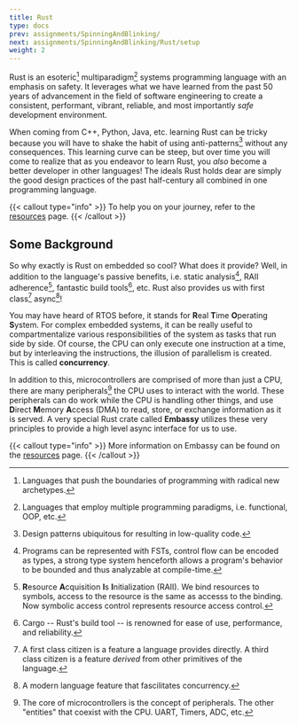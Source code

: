 ```yaml
---
title: Rust
type: docs
prev: assignments/SpinningAndBlinking/
next: assignments/SpinningAndBlinking/Rust/setup
weight: 2
---
```


Rust is an esoteric[^1] multiparadigm[^2] systems programming language with an emphasis on safety.
It leverages what we have learned from the past 50 years of advancement in the field of software engineering
to create a consistent, performant, vibrant, reliable, and most importantly *safe* development environment.

When coming from C++, Python, Java, etc. learning Rust can be tricky because you will have to shake the
habit of using anti-patterns[^3] without any consequences. This learning curve can be steep, but over time you
will come to realize that as you endeavor to learn Rust, you *also* become a better developer in other
languages! The ideals Rust holds dear are simply the good design practices of the past half-century all combined
in one programming language.

{{< callout type="info" >}}
  To help you on your journey, refer to the [resources](/additional-resources/rust) page.
{{< /callout >}}

## Some Background

So why exactly is Rust on embedded so cool? What does it provide?
Well, in addition to the language's passive benefits, i.e. static analysis[^4], RAII adherence[^5], fantastic build tools[^6], etc.
Rust also provides us with first class[^7] async[^8]!

You may have heard of RTOS before, it stands for **R**eal **T**ime **O**perating **S**ystem. For complex embedded systems, it can be
really useful to compartmentalize various responsibilities of the system as tasks that run side by side. Of course, the CPU can only
execute one instruction at a time, but by interleaving the instructions, the illusion of parallelism is created. This is called **concurrency**.

In addition to this, microcontrollers are comprised of more than just a CPU, there are many peripherals[^9] the CPU uses to interact with the world.
These peripherals can do work while the CPU is handling other things, and use **D**irect **M**emory **A**ccess (DMA) to read, store, or exchange
information as it is served. A very special Rust crate called **Embassy** utilizes these very principles to provide a high level async interface
for us to use.

{{< callout type="info" >}}
  More information on Embassy can be found on the [resources](/additional-resources/rust/#embedded) page.
{{< /callout >}}

[^1]: Languages that push the boundaries of programming with radical new archetypes.
[^2]: Languages that employ multiple programming paradigms, i.e. functional, OOP, etc.
[^3]: Design patterns ubiquitous for resulting in low-quality code.
[^4]: Programs can be represented with FSTs, control flow can be encoded as types, a strong type system henceforth allows
a program's behavior to be bounded and thus analyzable at compile-time.
[^5]: **R**esource **A**cquisition **I**s **I**nitialization (RAII). We bind resources to symbols, access to the resource
is the same as accesss to the binding. Now symbolic access control represents resource access control.
[^6]: Cargo -- Rust's build tool -- is renowned for ease of use, performance, and reliability.
[^7]: A first class citizen is a feature a language provides directly.
A third class citizen is a feature *derived* from other primitives of the language.
[^8]: A modern language feature that fascilitates concurrency.
[^9]: The core of microcontrollers is the concept of peripherals. The other "entities" that coexist with the CPU.
UART, Timers, ADC, etc.
